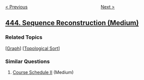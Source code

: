 <!--|This file generated by command(leetcode description); DO NOT EDIT.    |-->
<!--+----------------------------------------------------------------------+-->
<!--|@author    openset <openset.wang@gmail.com>                           |-->
<!--|@link      https://github.com/openset                                 |-->
<!--|@home      https://github.com/tonymontaro/leetcode-hints                        |-->
<!--+----------------------------------------------------------------------+-->

[< Previous](https://github.com/tonymontaro/leetcode-hints/tree/master/problems/string-compression "String Compression")
　　　　　　　　　　　　　　　　
[Next >](https://github.com/tonymontaro/leetcode-hints/tree/master/problems/add-two-numbers-ii "Add Two Numbers II")

## [444. Sequence Reconstruction (Medium)](https://leetcode.com/problems/sequence-reconstruction "序列重建")



### Related Topics
  [[Graph](https://github.com/tonymontaro/leetcode-hints/tree/master/tag/graph/README.md)]
  [[Topological Sort](https://github.com/tonymontaro/leetcode-hints/tree/master/tag/topological-sort/README.md)]

### Similar Questions
  1. [Course Schedule II](https://github.com/tonymontaro/leetcode-hints/tree/master/problems/course-schedule-ii) (Medium)
